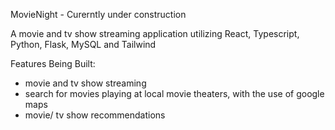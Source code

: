 MovieNight - Curerntly under construction 

A movie and tv show streaming application utilizing React, Typescript, Python, Flask, MySQL and Tailwind

Features Being Built: 
- movie and tv show streaming 
- search for movies playing at local movie theaters, with the use of google maps 
- movie/ tv show recommendations 
